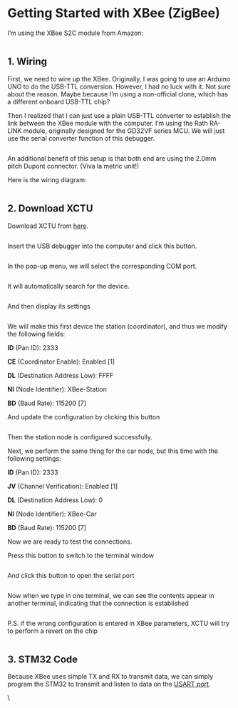 # Getting Started with XBee (ZigBee)

I’m using the XBee S2C module from Amazon:

<figure><img src="../.gitbook/assets/image (22).png" alt=""><figcaption></figcaption></figure>

## 1. Wiring <a href="#efa0" id="efa0"></a>

First, we need to wire up the XBee. Originally, I was going to use an Arduino UNO to do the USB-TTL conversion. However, I had no luck with it. Not sure about the reason. Maybe because I’m using a non-official clone, which has a different onboard USB-TTL chip?

Then I realized that I can just use a plain USB-TTL converter to establish the link between the XBee module with the computer. I’m using the Rath RA-LINK module, originally designed for the GD32VF series MCU. We will just use the serial converter function of this debugger.

<figure><img src="../.gitbook/assets/image (15).png" alt=""><figcaption></figcaption></figure>

An additional benefit of this setup is that both end are using the 2.0mm pitch Dupont connector. (Viva la metric unit!)

Here is the wiring diagram:

<figure><img src="../.gitbook/assets/image (24).png" alt=""><figcaption></figcaption></figure>

## 2. Download XCTU

Download XCTU from [here](https://hub.digi.com/support/products/xctu/?path=/support/asset/xctu-v-659-windows-x86x64/).

<figure><img src="../.gitbook/assets/image (23).png" alt=""><figcaption></figcaption></figure>

Insert the USB debugger into the computer and click this button.

<img src="../.gitbook/assets/image (26).png" alt="" data-size="line">



In the pop-up menu, we will select the corresponding COM port.

<figure><img src="../.gitbook/assets/image (21).png" alt=""><figcaption></figcaption></figure>

It will automatically search for the device.

<figure><img src="../.gitbook/assets/image (17).png" alt=""><figcaption></figcaption></figure>

And then display its settings

<figure><img src="../.gitbook/assets/image (14).png" alt=""><figcaption></figcaption></figure>

We will make this first device the station (coordinator), and thus we modify the following fields:

**ID** (Pan ID): 2333

**CE** (Coordinator Enable): Enabled \[1]

**DL** (Destination Address Low): FFFF

**NI** (Node Identifier): XBee-Station

**BD** (Baud Rate): 115200 \[7]

And update the configuration by clicking this button

<img src="../.gitbook/assets/image (19).png" alt="" data-size="line">



Then the station node is configured successfully.

Next, we perform the same thing for the car node, but this time with the following settings:

**ID** (Pan ID): 2333

**JV** (Channel Verification): Enabled \[1]

**DL** (Destination Address Low): 0

**NI** (Node Identifier): XBee-Car

**BD** (Baud Rate): 115200 \[7]

Now we are ready to test the connections.

Press this button to switch to the terminal window

<img src="../.gitbook/assets/image (27).png" alt="" data-size="line">



And click this button to open the serial port

<img src="../.gitbook/assets/image (28).png" alt="" data-size="line">



Now when we type in one terminal, we can see the contents appear in another terminal, indicating that the connection is established

<figure><img src="../.gitbook/assets/image (18) (2).png" alt=""><figcaption></figcaption></figure>



P.S. if the wrong configuration is entered in XBee parameters, XCTU will try to perform a revert on the chip

<figure><img src="../.gitbook/assets/image (25).png" alt=""><figcaption></figcaption></figure>



## 3. STM32 Code <a href="#f1b8" id="f1b8"></a>

Because XBee uses simple TX and RX to transmit data, we can simply program the STM32 to transmit and listen to data on the [USART port](../stm32/connectivity/uart.md).

\


